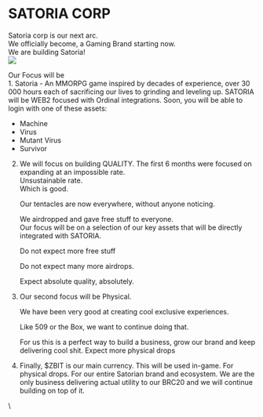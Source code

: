 # SATORIA CORP

Satoria corp is our next arc.\
We officially become, a Gaming Brand starting now. \
We are building Satoria!\
![](<../.gitbook/assets/image (13).png>)

Our Focus will be\
&#x20;1\. Satoria - An MMORPG game inspired by decades of experience, over 30 000 hours each of sacrificing our lives to grinding and leveling up. SATORIA will be WEB2 focused with Ordinal integrations. Soon, you will be able to login with one of these assets:

* Machine
* Virus
* Mutant Virus
* Survivor

2.  We will focus on building QUALITY. The first 6 months were focused on expanding at an impossible rate. \
    Unsustainable rate.\
    Which is good.

    Our tentacles are now everywhere, without anyone noticing.

    We airdropped and gave free stuff to everyone.\
    Our focus will be on a selection of our key assets that will be directly integrated with SATORIA.

    Do not expect more free stuff

    Do not expect many more airdrops.

    Expect absolute quality, absolutely.
3.  Our second focus will be Physical.

    We have been very good at creating cool exclusive experiences.

    Like 509 or the Box, we want to continue doing that.

    For us this is a perfect way to build a business, grow our brand and keep delivering cool shit. Expect more physical drops
4. Finally, $ZBIT is our main currency. This will be used in-game. For physical drops. For our entire Satorian brand and ecosystem. We are the only business delivering actual utility to our BRC20 and we will continue building on top of it.





\

